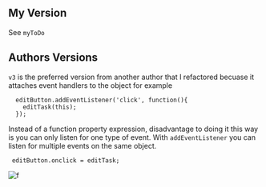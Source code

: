 ## My Version

See `myToDo`

## Authors Versions 

`v3` is the preferred version from another author that I refactored becuase it attaches event handlers to the object for example 

```
  editButton.addEventListener('click', function(){
  	editTask(this);
  });
```
Instead of a function property expression, disadvantage to doing it this way is you can only listen for one type of event. With `addEventListener` you can listen for multiple events on the same object.

```
 editButton.onclick = editTask;
```


![f](https://imgur.com/yuXL4CU.png)

